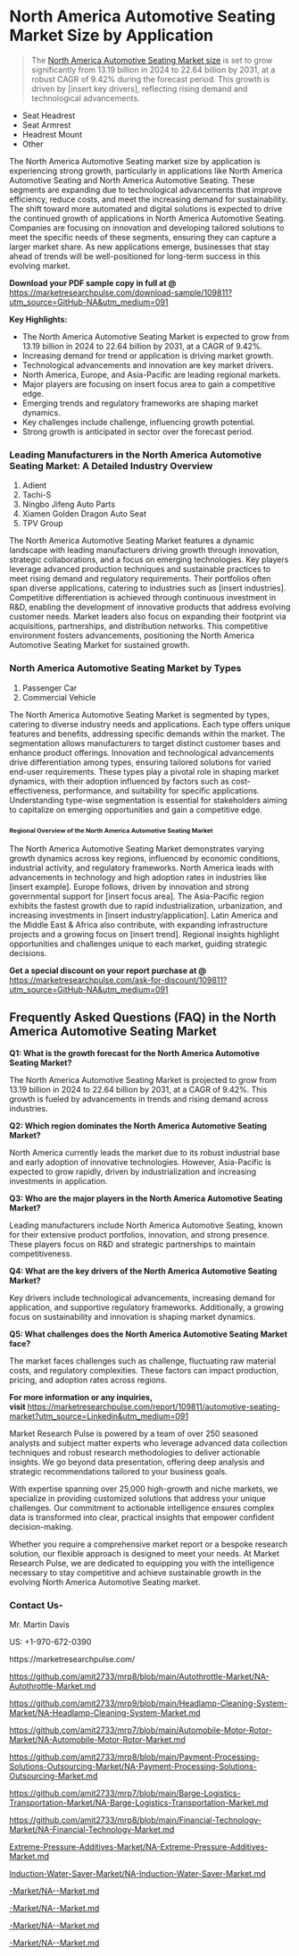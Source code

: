 <h1>North America Automotive Seating Market&nbsp;Size by Application</h1><blockquote><p>The <a href="https://marketresearchpulse.com/download-sample/109811?utm_source=GitHub-NA&amp;utm_medium=091">North America Automotive Seating Market size</a> is set to grow significantly from 13.19 billion in 2024 to 22.64 billion by 2031, at a robust CAGR of 9.42% during the forecast period. This growth is driven by [insert key drivers], reflecting rising demand and technological advancements.</p></blockquote><ul><li>Seat Headrest <li> Seat Armrest <li> Headrest Mount <li> Other</li></ul><p>The North America Automotive Seating market size by application is experiencing strong growth, particularly in applications like North America Automotive Seating and North America Automotive Seating. These segments are expanding due to technological advancements that improve efficiency, reduce costs, and meet the increasing demand for sustainability. The shift toward more automated and digital solutions is expected to drive the continued growth of applications in North America Automotive Seating. Companies are focusing on innovation and developing tailored solutions to meet the specific needs of these segments, ensuring they can capture a larger market share. As new applications emerge, businesses that stay ahead of trends will be well-positioned for long-term success in this evolving market.</p><p><strong>Download your PDF sample copy in full at @ </strong><a href="https://marketresearchpulse.com/download-sample/109811?utm_source=GitHub-NA&amp;utm_medium=091">https://marketresearchpulse.com/download-sample/109811?utm_source=GitHub-NA&amp;utm_medium=091</a></p><p><strong>Key Highlights: </strong></p><ul><li>The North America Automotive Seating Market is expected to grow from 13.19 billion in 2024 to 22.64 billion by 2031, at a CAGR of 9.42%.</li><li>Increasing demand for trend or application is driving market growth.</li><li>Technological advancements and innovation are key market drivers.</li><li>North America, Europe, and Asia-Pacific are leading regional markets.</li><li>Major players are focusing on insert focus area to gain a competitive edge.</li><li>Emerging trends and regulatory frameworks are shaping market dynamics.</li><li>Key challenges include challenge, influencing growth potential.</li><li>Strong growth is anticipated in sector over the forecast period.</li></ul><h3>Leading Manufacturers in the North America Automotive Seating Market: A Detailed Industry Overview</h3><ol><li>Adient</li><li>Tachi-S</li><li>Ningbo Jifeng Auto Parts</li><li>Xiamen Golden Dragon Auto Seat</li><li>TPV Group</li></ol><div class="flex max-w-full flex-col flex-grow"><div class="min-h-8 text-message flex w-full flex-col items-end gap-2 whitespace-normal break-words [.text-message+&amp;]:mt-5" dir="auto" data-message-author-role="assistant" data-message-id="fd8432e4-4910-450d-b182-61b7bfb0a01f" data-message-model-slug="gpt-4o"><div class="flex w-full flex-col gap-1 empty:hidden first:pt-[3px]"><div class="markdown prose w-full break-words dark:prose-invert light"><p>The North America Automotive Seating Market features a dynamic landscape with leading manufacturers driving growth through innovation, strategic collaborations, and a focus on emerging technologies. Key players leverage advanced production techniques and sustainable practices to meet rising demand and regulatory requirements. Their portfolios often span diverse applications, catering to industries such as [insert industries]. Competitive differentiation is achieved through continuous investment in R&amp;D, enabling the development of innovative products that address evolving customer needs. Market leaders also focus on expanding their footprint via acquisitions, partnerships, and distribution networks. This competitive environment fosters advancements, positioning the North America Automotive Seating Market for sustained growth.</p></div></div></div></div><h3>North America Automotive Seating Market by Types</h3><ol><li>Passenger Car <li> Commercial Vehicle</li></ol><div class="flex max-w-full flex-col flex-grow"><div class="min-h-8 text-message flex w-full flex-col items-end gap-2 whitespace-normal break-words [.text-message+&amp;]:mt-5" dir="auto" data-message-author-role="assistant" data-message-id="084470be-0bb7-4664-bddf-5156b4f41249" data-message-model-slug="gpt-4o-mini"><div class="flex w-full flex-col gap-1 empty:hidden first:pt-[3px]"><div class="markdown prose w-full break-words dark:prose-invert light"><p>The North America Automotive Seating Market is segmented by types, catering to diverse industry needs and applications. Each type offers unique features and benefits, addressing specific demands within the market. The segmentation allows manufacturers to target distinct customer bases and enhance product offerings. Innovation and technological advancements drive differentiation among types, ensuring tailored solutions for varied end-user requirements. These types play a pivotal role in shaping market dynamics, with their adoption influenced by factors such as cost-effectiveness, performance, and suitability for specific applications. Understanding type-wise segmentation is essential for stakeholders aiming to capitalize on emerging opportunities and gain a competitive edge.</p></div></div></div></div><h3><span style="font-size: 11px;">Regional Overview of the North America Automotive Seating Market</span></h3><div class="flex max-w-full flex-col flex-grow"><div class="min-h-8 text-message flex w-full flex-col items-end gap-2 whitespace-normal break-words [.text-message+&amp;]:mt-5" dir="auto" data-message-author-role="assistant" data-message-id="e9038762-ce64-4e30-91c9-9bd413514231" data-message-model-slug="gpt-4o-mini"><div class="flex w-full flex-col gap-1 empty:hidden first:pt-[3px]"><div class="markdown prose w-full break-words dark:prose-invert light"><p>The North America Automotive Seating Market demonstrates varying growth dynamics across key regions, influenced by economic conditions, industrial activity, and regulatory frameworks. North America leads with advancements in technology and high adoption rates in industries like [insert example]. Europe follows, driven by innovation and strong governmental support for [insert focus area]. The Asia-Pacific region exhibits the fastest growth due to rapid industrialization, urbanization, and increasing investments in [insert industry/application]. Latin America and the Middle East &amp; Africa also contribute, with expanding infrastructure projects and a growing focus on [insert trend]. Regional insights highlight opportunities and challenges unique to each market, guiding strategic decisions.</p></div></div></div></div><p><strong>Get a special discount on your report purchase at @ </strong><a href="https://marketresearchpulse.com/ask-for-discount/109811?utm_source=GitHub-NA&amp;utm_medium=091">https://marketresearchpulse.com/ask-for-discount/109811?utm_source=GitHub-NA&amp;utm_medium=091</a></p><h2>Frequently Asked Questions (FAQ) in the North America Automotive Seating Market</h2><p><strong>Q1: What is the growth forecast for the North America Automotive Seating Market?</strong></p><p>The North America Automotive Seating Market is projected to grow from 13.19 billion in 2024 to 22.64 billion by 2031, at a CAGR of 9.42%. This growth is fueled by advancements in trends and rising demand across industries.</p><p><strong>Q2: Which region dominates the North America Automotive Seating Market?</strong></p><p>North America currently leads the market due to its robust industrial base and early adoption of innovative technologies. However, Asia-Pacific is expected to grow rapidly, driven by industrialization and increasing investments in application.</p><p><strong>Q3: Who are the major players in the North America Automotive Seating Market?</strong></p><p>Leading manufacturers include North America Automotive Seating, known for their extensive product portfolios, innovation, and strong presence. These players focus on R&amp;D and strategic partnerships to maintain competitiveness.</p><p><strong>Q4: What are the key drivers of the North America Automotive Seating Market?</strong></p><p>Key drivers include technological advancements, increasing demand for application, and supportive regulatory frameworks. Additionally, a growing focus on sustainability and innovation is shaping market dynamics.</p><p><strong>Q5: What challenges does the North America Automotive Seating Market face?</strong></p><p>The market faces challenges such as challenge, fluctuating raw material costs, and regulatory complexities. These factors can impact production, pricing, and adoption rates across regions.</p><p><strong>For more information or any inquiries, visit&nbsp;</strong><a href="https://marketresearchpulse.com/report/109811/automotive-seating-market?utm_source=Linkedin&utm_medium=091">https://marketresearchpulse.com/report/109811/automotive-seating-market?utm_source=Linkedin&utm_medium=091</a></p><p>Market Research Pulse is powered by a team of over 250 seasoned analysts and subject matter experts who leverage advanced data collection techniques and robust research methodologies to deliver actionable insights. We go beyond data presentation, offering deep analysis and strategic recommendations tailored to your business goals.</p><p>With expertise spanning over 25,000 high-growth and niche markets, we specialize in providing customized solutions that address your unique challenges. Our commitment to actionable intelligence ensures complex data is transformed into clear, practical insights that empower confident decision-making.</p><p>Whether you require a comprehensive market report or a bespoke research solution, our flexible approach is designed to meet your needs. At Market Research Pulse, we are dedicated to equipping you with the intelligence necessary to stay competitive and achieve sustainable growth in the evolving North America Automotive Seating market.</p><h3><strong>Contact Us-</strong></h3><p>Mr. Martin Davis</p><p>US: +1-970-672-0390</p><p>https://marketresearchpulse.com/</p><p><a href="https://github.com/amit2733/mrp8/blob/main/Autothrottle-Market/NA-Autothrottle-Market.md">https://github.com/amit2733/mrp8/blob/main/Autothrottle-Market/NA-Autothrottle-Market.md</a></p><p><a href="https://github.com/amit2733/mrp9/blob/main/Headlamp-Cleaning-System-Market/NA-Headlamp-Cleaning-System-Market.md">https://github.com/amit2733/mrp9/blob/main/Headlamp-Cleaning-System-Market/NA-Headlamp-Cleaning-System-Market.md</a></p><p><a href="https://github.com/amit2733/mrp7/blob/main/Automobile-Motor-Rotor-Market/NA-Automobile-Motor-Rotor-Market.md">https://github.com/amit2733/mrp7/blob/main/Automobile-Motor-Rotor-Market/NA-Automobile-Motor-Rotor-Market.md</a></p><p><a href="https://github.com/amit2733/mrp8/blob/main/Payment-Processing-Solutions-Outsourcing-Market/NA-Payment-Processing-Solutions-Outsourcing-Market.md">https://github.com/amit2733/mrp8/blob/main/Payment-Processing-Solutions-Outsourcing-Market/NA-Payment-Processing-Solutions-Outsourcing-Market.md</a></p><p><a href="https://github.com/amit2733/mrp7/blob/main/Barge-Logistics-Transportation-Market/NA-Barge-Logistics-Transportation-Market.md">https://github.com/amit2733/mrp7/blob/main/Barge-Logistics-Transportation-Market/NA-Barge-Logistics-Transportation-Market.md</a></p><p><a href="https://github.com/amit2733/mrp8/blob/main/Financial-Technology-Market/NA-Financial-Technology-Market.md">https://github.com/amit2733/mrp8/blob/main/Financial-Technology-Market/NA-Financial-Technology-Market.md</a></p><p><a href="Extreme-Pressure-Additives-Market/NA-Extreme-Pressure-Additives-Market.md">Extreme-Pressure-Additives-Market/NA-Extreme-Pressure-Additives-Market.md</a></p><p><a href="Induction-Water-Saver-Market/NA-Induction-Water-Saver-Market.md">Induction-Water-Saver-Market/NA-Induction-Water-Saver-Market.md</a></p><p><a href="-Market/NA--Market.md">-Market/NA--Market.md</a></p><p><a href="-Market/NA--Market.md">-Market/NA--Market.md</a></p><p><a href="-Market/NA--Market.md">-Market/NA--Market.md</a></p><p><a href="-Market/NA--Market.md">-Market/NA--Market.md</a></p>
